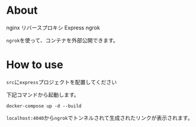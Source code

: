# About

nginx リバースプロキシ
Express
ngrok

`ngrok`を使って、コンテナを外部公開できます。

# How to use

`src`に`express`プロジェクトを配置してください

下記コマンドから起動します。

```
docker-compose up -d --build
```

`localhost:4040`から`ngrok`でトンネルされて生成されたリンクが表示されます。
